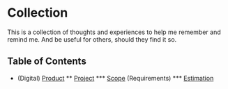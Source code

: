 # Collection

This is a collection of thoughts and experiences to help me remember and remind me. And be useful for others, should they find it so.

## Table of Contents

* (Digital) [Product](checklists/product.md)
** [Project](checklists/project.md)
*** [Scope](checklists/scope.md) (Requirements)
*** [Estimation](checklists/estimation.md)
